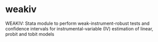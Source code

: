 # weakiv
WEAKIV: Stata module to perform weak-instrument-robust tests and confidence intervals for instrumental-variable (IV) estimation of linear, probit and tobit models
